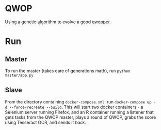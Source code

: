 # QWOP

Using a genetic algorithm to evolve a good qwopper.

# Run
## Master
To run the master (takes care of generations math), run `python master/app.py`

## Slave
From the directory containing `docker-compose.xml`, run `docker-compose up -d --force-recreate --build`. This will start two docker containers - a Selenium server running Firefox, and an R container running a listener that gets tasks from the QWOP master, plays a round of QWOP, grabs the score using Tesseract OCR, and sends it back.
